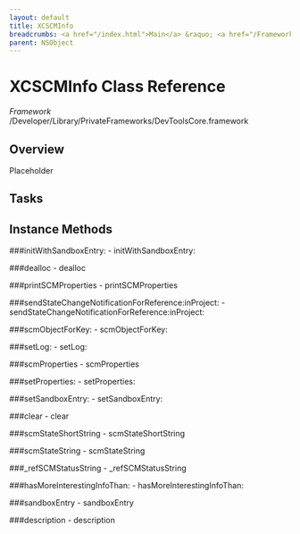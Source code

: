 ```yaml
---
layout: default
title: XCSCMInfo
breadcrumbs: <a href="/index.html">Main</a> &raquo; <a href="/Frameworks.html">Framework</a> &raquo; <a href="/Frameworks/DevToolsCore.html">DevToolsCore</a> &raquo; XCSCMInfo
parent: NSObject 
---
```

# XCSCMInfo Class Reference

*Framework* /Developer/Library/PrivateFrameworks/DevToolsCore.framework

## Overview

Placeholder

## Tasks

## Instance Methods

<a name="-initWithSandboxEntry:"></a>
###initWithSandboxEntry:
    - initWithSandboxEntry:

<a name="-dealloc"></a>
###dealloc
    - dealloc

<a name="-printSCMProperties"></a>
###printSCMProperties
    - printSCMProperties

<a name="-sendStateChangeNotificationForReference:inProject:"></a>
###sendStateChangeNotificationForReference:inProject:
    - sendStateChangeNotificationForReference:inProject:

<a name="-scmObjectForKey:"></a>
###scmObjectForKey:
    - scmObjectForKey:

<a name="-setLog:"></a>
###setLog:
    - setLog:

<a name="-scmProperties"></a>
###scmProperties
    - scmProperties

<a name="-setProperties:"></a>
###setProperties:
    - setProperties:

<a name="-setSandboxEntry:"></a>
###setSandboxEntry:
    - setSandboxEntry:

<a name="-clear"></a>
###clear
    - clear

<a name="-scmStateShortString"></a>
###scmStateShortString
    - scmStateShortString

<a name="-scmStateString"></a>
###scmStateString
    - scmStateString

<a name="-_refSCMStatusString"></a>
###_refSCMStatusString
    - _refSCMStatusString

<a name="-hasMoreInterestingInfoThan:"></a>
###hasMoreInterestingInfoThan:
    - hasMoreInterestingInfoThan:

<a name="-sandboxEntry"></a>
###sandboxEntry
    - sandboxEntry

<a name="-description"></a>
###description
    - description

